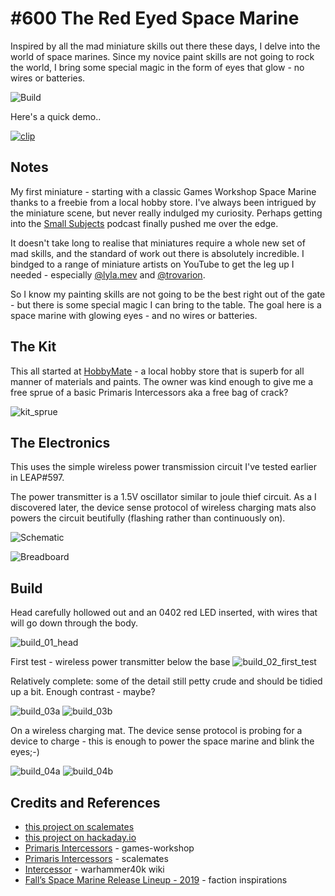# #600 The Red Eyed Space Marine

Inspired by all the mad miniature skills out there these days, I delve into the world of space marines.
Since my novice paint skills are not going to rock the world, I bring some special magic in the form of eyes that glow - no wires or batteries.

![Build](./assets/RedEyeSpaceMarine_build.jpg?raw=true)

Here's a quick demo..

[![clip](https://img.youtube.com/vi/af2wPjA4OdE/0.jpg)](https://www.youtube.com/watch?v=af2wPjA4OdE)

## Notes

My first miniature - starting with a classic Games Workshop Space Marine thanks to a freebie from a local hobby store.
I've always been intrigued by the miniature scene, but never really indulged my curiosity.
Perhaps getting into the [Small Subjects](http://www.boxdioramas.com/smallsubjects) podcast finally pushed me over the edge.

It doesn't take long to realise that miniatures require a whole new set of mad skills, and the standard of work out there is absolutely incredible.
I bindged to a range of miniature artists on YouTube to get the leg up I needed -
especially [@lyla.mev](https://www.youtube.com/c/LylaMev) and [@trovarion](https://youtu.be/xNjImmO1uZs).

So I know my painting skills are not going to be the best right out of the gate - but there is some special magic I can bring to the table.
The goal here is a space marine with glowing eyes - and no wires or batteries.

## The Kit

This all started at [HobbyMate](https://goo.gl/maps/v5nUVQoJa1TZKPDT6) - a local hobby store that is superb
for all manner of materials and paints. The owner was kind enough to give me a free sprue of a basic Primaris Intercessors aka a free bag of crack?

![kit_sprue](./assets/kit_sprue.jpg?raw=true)

## The Electronics

This uses the simple wireless power transmission circuit I've tested earlier in LEAP#597.

The power transmitter is a 1.5V oscillator similar to joule thief circuit.
As a I discovered later, the device sense protocol of wireless charging mats also powers the circuit beutifully (flashing rather than continuously on).

![Schematic](./assets/RedEyeSpaceMarine_schematic.jpg?raw=true)

![Breadboard](./assets/RedEyeSpaceMarine_bb.jpg?raw=true)

## Build

Head carefully hollowed out and an 0402 red LED inserted, with wires that will go down through the body.

![build_01_head](./assets/build_01_head.jpg?raw=true)

First test - wireless power transmitter below the base
![build_02_first_test](./assets/build_02_first_test.jpg?raw=true)

Relatively complete: some of the detail still petty crude and should be tidied up a bit. Enough contrast - maybe?

![build_03a](./assets/build_03a.jpg?raw=true)
![build_03b](./assets/build_03b.jpg?raw=true)

On a wireless charging mat. The device sense protocol is probing for a device to charge - this is enough to power the space marine and blink the eyes;-)

![build_04a](./assets/build_04a.jpg?raw=true)
![build_04b](./assets/build_04b.jpg?raw=true)

## Credits and References

* [this project on scalemates](https://www.scalemates.com/profiles/mate.php?id=74137&p=projects&project=107099)
* [this project on hackaday.io](https://hackaday.io/project/181712-the-red-eyed-space-marine)
* [Primaris Intercessors](https://www.games-workshop.com/en-WW/Space-Marines-Primaris-Intercessors-2020?Pmp=classic&Pep=prod4210284,prod4210429-prod4210315,prod4210325) - games-workshop
* [Primaris Intercessors](https://www.scalemates.com/kits/games-workshop-48-75-primaris-intercessors--1266067) - scalemates
* [Intercessor](https://warhammer40k.fandom.com/wiki/Intercessor) - warhammer40k wiki
* [Fall’s Space Marine Release Lineup - 2019](https://spikeybits.com/2019/09/falls-space-marine-release-lineup-coming-into-focus-now.html) - faction inspirations
